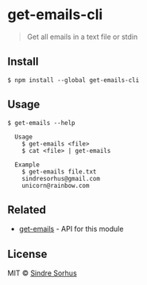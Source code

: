 # get-emails-cli

> Get all emails in a text file or stdin


## Install

```
$ npm install --global get-emails-cli
```


## Usage

```
$ get-emails --help

  Usage
    $ get-emails <file>
    $ cat <file> | get-emails

  Example
    $ get-emails file.txt
    sindresorhus@gmail.com
    unicorn@rainbow.com
```


## Related

- [get-emails](https://github.com/sindresorhus/get-emails) - API for this module


## License

MIT © [Sindre Sorhus](https://sindresorhus.com)
